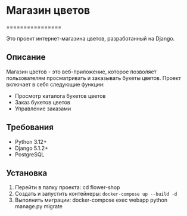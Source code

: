 

# Магазин цветов
================

Это проект интернет-магазина цветов, разработанный на Django.

## Описание

Магазин цветов - это веб-приложение, которое позволяет пользователям просматривать и заказывать букеты цветов. Проект включает в себя следующие функции:

*   Просмотр каталога букетов цветов
*   Заказ букетов цветов
*   Управление заказами

## Требования

*   Python 3.12+
*   Django 5.1.2+
*   PostgreSQL

## Установка

1.  Перейти в папку проекта: cd flower-shop
2.  Создать и запустить контейнеры: ```docker-compose up --build -d```
3.  Выполнить миграции: docker-compose exec webapp python manage.py migrate
